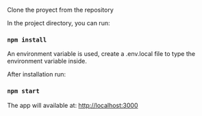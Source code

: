 Clone the proyect from the repository

In the project directory, you can run:

### `npm install`

An environment variable is used, create a .env.local file to type the environment variable inside.

After installation run:

### `npm start`

The app will available at: [http://localhost:3000](http://localhost:3000)

